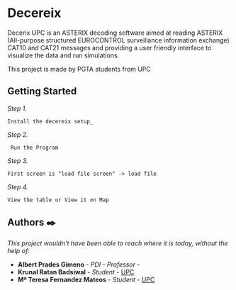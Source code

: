 # Decereix
Decerix UPC is an ASTERIX decoding software aimed at reading ASTERIX (All-purpose structured EUROCONTROL surveillance information exchange) CAT10 and CAT21 messages and providing a user friendly interface to visualize the data and run simulations.

This project is made by PGTA students from UPC

## Getting Started
_Step 1._
```
Install the decereix setup_
```
_Step 2._
```
 Run the Program
```
_Step 3._

```
First screen is "load file screen" -> load file
```
_Step 4._

```
View the table or View it on Map 
```
## Authors ✒️

_This project wouldn't have been able to reach where it is today, without the help of:_
* **Albert Prades Gimeno** - *PDI - Professor* -
* **Krunal Ratan Badsiwal** - *Student* - [UPC](linkedin.com/in/krunal-badsiwal)
* **Mª Teresa Fernandez Mateos** - *Student* - [UPC](linkedin.com/in/maite-fernández-a414b710a/)
